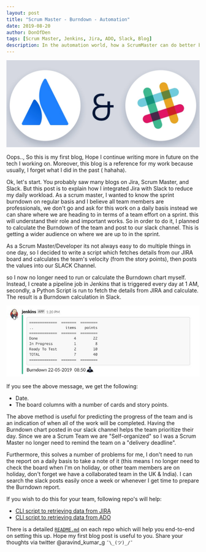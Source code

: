 ```yaml
---
layout: post
title: "Scrum Master - Burndown - Automation"
date: 2019-08-20
author: DonOfDen
tags: [Scrum Master, Jenkins, Jira, ADO, Slack, Blog]
description: In the automation world, how a ScrumMaster can do better by automating his daily work and reduce workload to focus more.
---
```

![blog-head-image](/images/doc/jira-and-slack.PNG)

Oops.., So this is my first blog, Hope I continue writing more in future on the tech I working on. Moreover, this blog is a reference for my work because usually, I forget what I did in the past ( hahaha).

Ok, let's start. You probably saw many blogs on Jira, Scrum Master, and Slack. But this post is to explain how I integrated Jira with Slack to reduce my daily workload. As a scrum master, I wanted to know the sprint burndown on regular basis and I believe all team members are professionals, we don't go and ask for this work on a daily basis instead we can share where we are heading to in terms of a team effort on a sprint. this will understand their role and important works. So in order to do it, I planned to calculate the Burndown of the team and post to our slack channel. This is getting a wider audience on where we are up to in the sprint.

As a Scrum Master/Developer its not always easy to do multiple things in one day, so I decided to write a script which fetches details from our JIRA board and calculates the team's velocity (from the story points), then posts the values into our SLACK Channel.

so I now no longer need to run or calculate the Burndown chart myself. Instead, I create a pipeline job in Jenkins that is triggered every day at 1 AM, secondly, a Python Script is run to fetch the details from JIRA and calculate. The result is a Burndown calculation in Slack.

![Full screen](/images/doc/slack-post.jpg)

If you see the above message, we get the following:
- Date.
- The board columns with a number of cards and story points.

The above method is useful for predicting the progress of the team and is an indication of when all of the work will be completed. Having the Burndown chart posted in our slack channel helps the team prioritize their day. Since we are a Scrum Team we are "Self-organized" so I was a Scrum Master no longer need to remind the team on a "delivery deadline".

Furthermore, this solves a number of problems for me, I don't need to run the report on a daily basis to take a note of it (this means I no longer need to check the board when I'm on holiday, or other team members are on holiday, don't forget we have a collaborated team in the UK & India).  I can search the slack posts easily once a week or whenever I get time to prepare the Burndown report.

If you wish to do this for your team, following repo's will help:

- [CLI script to retrieving data from JIRA](https://github.com/donofden/jira-project-burndown-slack)
- [CLI script to retrieving data from ADO](https://github.com/donofden/ado-project-burndown-slack)

There is a detailed [`README.md`](https://github.com/donofden/jira-project-burndown-slack/blob/master/README.md) on each repo which will help you end-to-end on setting this up. Hope my first blog post is useful to you. Share your thoughts via twitter @aravind_kumar_g ``¯\_(ツ)_/¯``